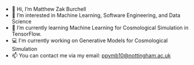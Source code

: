 - 👋 Hi, I’m Matthew Zak Burchell
- 👀 I’m interested in Machine Learning, Software Engineering, and Data Science
- 🌱 I’m currently learning Machine Learning for Cosmological Simulation in TensorFlow.
- 💻 I'm currently working on Generative Models for Cosmological Simulation
- 📫 You can contact me via my email: ppymb10@nottingham.ac.uk

<!---
MZBurchell/MZBurchell is a ✨ special ✨ repository because its `README.md` (this file) appears on your GitHub profile.
You can click the Preview link to take a look at your changes.
--->
